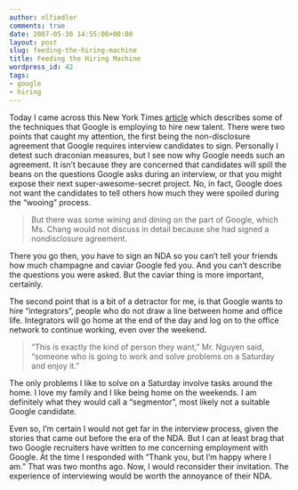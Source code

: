 ```yaml
---
author: nlfiedler
comments: true
date: 2007-05-30 14:55:00+00:00
layout: post
slug: feeding-the-hiring-machine
title: Feeding the Hiring Machine
wordpress_id: 42
tags:
- google
- hiring
---
```


Today I came across this New York Times [article](http://www.nytimes.com/2007/05/28/technology/28recruit.html?ex=1338177600&en=ccdd872427972bc8&ei=5124&partner=permalink&exprod=permalink) which describes some of the techniques that Google is employing to hire new talent. There were two points that caught my attention, the first being the non-disclosure agreement that Google requires interview candidates to sign. Personally I detest such draconian measures, but I see now why Google needs such an agreement. It isn’t because they are concerned that candidates will spill the beans on the questions Google asks during an interview, or that you might expose their next super-awesome-secret project. No, in fact, Google does not want the candidates to tell others how much they were spoiled during the “wooing” process.

> But there was some wining and dining on the part of Google, which Ms. Chang would not discuss in detail because she had signed a nondisclosure agreement.

There you go then, you have to sign an NDA so you can’t tell your friends how much champagne and caviar Google fed you. And you can’t describe the questions you were asked. But the caviar thing is more important, certainly.

The second point that is a bit of a detractor for me, is that Google wants to hire “integrators”, people who do not draw a line between home and office life. Integrators will go home at the end of the day and log on to the office network to continue working, even over the weekend.

> “This is exactly the kind of person they want,” Mr. Nguyen said, “someone who is going to work and solve problems on a Saturday and enjoy it.”

The only problems I like to solve on a Saturday involve tasks around the home. I love my family and I like being home on the weekends. I am definitely what they would call a “segmentor”, most likely not a suitable Google candidate.

Even so, I’m certain I would not get far in the interview process, given the stories that came out before the era of the NDA. But I can at least brag that two Google recruiters have written to me concerning employment with Google. At the time I responded with “Thank you, but I’m happy where I am.” That was two months ago. Now, I would reconsider their invitation. The experience of interviewing would be worth the annoyance of their NDA.
